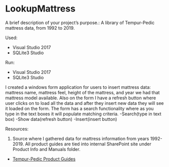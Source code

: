 # LookupMattress

A brief description of your project’s purpose.:
A library of Tempur-Pedic mattress data, from 1992 to 2019.

Used: 
- Visual Studio 2017
- SQLite3 Studio


Run:
- Visual Studio 2017
- SQLite3 Studio

I created a windows form application for users to insert mattress data: mattress name, mattress feel, height of the mattress, and year we had that mattress model available. Also on the form I have a refresh button where user clicks on to load all the data and after they insert new data they will see it loaded on the form. The form has a search functionality where as you type in the text boxes it will populate matching criteria. 
-Search(type in text box)
-Show data(refresh button)
-Insert(insert button)


Resources:
1. Source where I gathered data for mattress information from years 1992-2019. All product guides are tied into internal SharePoint site under Product Info and Manuals folder.
- [Tempur-Pedic Product Guides](https://tempursealyinc.sharepoint.com/sites/US-DTC/Team/Forms/AllItems.aspx?id=%2Fsites%2FUS-DTC%2FTeam%2FTEMPUR%20Product%20Info%20%26%20Manuals)
